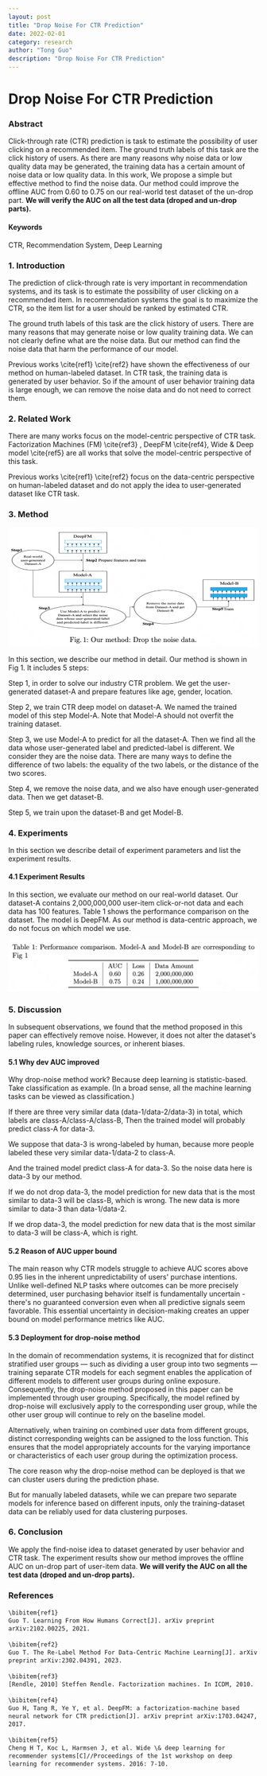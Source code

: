 ```yaml
---
layout: post
title: "Drop Noise For CTR Prediction"
date: 2022-02-01
category: research
author: "Tong Guo"
description: "Drop Noise For CTR Prediction"
---
```



# Drop Noise For CTR Prediction

### Abstract

Click-through rate (CTR) prediction is task to estimate the possibility of user clicking on a recommended item. The ground truth labels of this task are the click history of users. As there are many reasons why noise data or low quality data may be generated, the training data has a certain amount of noise data or low quality data. In this work, We propose a simple but effective method to find the noise data. Our method could improve the offline AUC from 0.60 to 0.75 on our real-world test dataset of the un-drop part. **We will verify the AUC on all the test data (droped and un-drop parts).**

#### Keywords

CTR, Recommendation System, Deep Learning


### 1. Introduction

The prediction of click-through rate is very important in recommendation systems, and its task is to estimate the possibility of user clicking on a recommended item. In recommendation systems the goal is to maximize the CTR, so the item list for a user should be ranked by estimated CTR.

The ground truth labels of this task are the click history of users. There are many reasons that may generate noise or low quality training data. We can not clearly define what are the noise data. But our method can find the noise data that harm the performance of our model.

Previous works \cite{ref1} \cite{ref2} have shown the effectiveness of our method on human-labeled dataset. In CTR task, the training data is generated by user behavior. So if the amount of user behavior training data is large enough, we can remove the noise data and do not need to correct them. 


### 2. Related Work

There are many works focus on the model-centric perspective of CTR task. Factorization Machines (FM) \cite{ref3} , DeepFM \cite{ref4}, Wide \& Deep model \cite{ref5} are all works that solve the model-centric perspective of this task.

Previous works \cite{ref1} \cite{ref2} focus on the data-centric perspective on human-labeled dataset and do not apply the idea to user-generated dataset like CTR task.
 

### 3. Method

![fig1](/assets/png/drop-noise-for-ctr/fig1.png)

In this section, we describe our method in detail. Our method is shown in Fig 1. It includes 5 steps:

Step 1, in order to solve our industry CTR problem. We get the user-generated dataset-A and prepare features like age, gender, location. 

Step 2, we train CTR deep model on dataset-A. We named the trained model of this step Model-A. Note that Model-A should not overfit the training dataset.

Step 3, we use Model-A to predict for all the dataset-A. Then we find all the data whose user-generated label and predicted-label is different. We consider they are the noise data. There are many ways to define the difference of two labels: the equality of the two labels, or the distance of the two scores.

Step 4, we remove the noise data, and we also have enough user-generated data. Then we get dataset-B.

Step 5, we train upon the dataset-B and get Model-B.


### 4. Experiments

In this section we describe detail of experiment parameters and list the experiment results.

#### 4.1 Experiment Results

In this section, we evaluate our method on our real-world dataset. Our dataset-A contains 2,000,000,000 user-item click-or-not data and each data has 100 features. Table 1 shows the performance comparison on the dataset. The model is DeepFM. As our method is data-centric approach, we do not focus on which model we use.


![table1](/assets/png/drop-noise-for-ctr/table1.png)


### 5. Discussion

In subsequent observations, we found that the method proposed in this paper can effectively remove noise. However, it does not alter the dataset's labeling rules, knowledge sources, or inherent biases.

#### 5.1 Why dev AUC improved

Why drop-noise method work? Because deep learning is statistic-based. Take classification as example. (In a broad sense, all the machine learning tasks can be viewed as classification.) 

If there are three very similar data (data-1/data-2/data-3) in total, which labels are class-A/class-A/class-B, Then the trained model will probably predict class-A for data-3. 

We suppose that data-3 is wrong-labeled by human, because more people labeled these very similar data-1/data-2 to class-A.

And the trained model predict class-A for data-3. So the noise data here is data-3 by our method. 

If we do not drop data-3, the model prediction for new data that is the most similar to data-3 will be class-B, which is wrong. The new data is more similar to data-3 than data-1/data-2.

If we drop data-3, the model prediction for new data that is the most similar to data-3 will be class-A, which is right.  

#### 5.2 Reason of AUC upper bound

The main reason why CTR models struggle to achieve AUC scores above 0.95 lies in the inherent unpredictability of users' purchase intentions. Unlike well-defined NLP tasks where outcomes can be more precisely determined, user purchasing behavior itself is fundamentally uncertain - there's no guaranteed conversion even when all predictive signals seem favorable. This essential uncertainty in decision-making creates an upper bound on model performance metrics like AUC.


#### 5.3 Deployment for drop-noise method 

In the domain of recommendation systems, it is recognized that for distinct stratified user groups — such as dividing a user group into two segments — training separate CTR models for each segment enables the application of different models to different user groups during online exposure. Consequently, the drop-noise method proposed in this paper can be implemented through user grouping. Specifically, the model refined by drop-noise will exclusively apply to the corresponding user group, while the other user group will continue to rely on the baseline model.

Alternatively, when training on combined user data from different groups, distinct corresponding weights can be assigned to the loss function. This ensures that the model appropriately accounts for the varying importance or characteristics of each user group during the optimization process.

The core reason why the drop-noise method can be deployed is that we can cluster users during the prediction phase.

But for manually labeled datasets, while we can prepare two separate models for inference based on different inputs, only the training-dataset data can be reliably used for data clustering purposes.

### 6. Conclusion

We apply the find-noise idea to dataset generated by user behavior and CTR task. The experiment results show our method improves the offline AUC on un-drop part of user-item data. **We will verify the AUC on all the test data (droped and un-drop parts).**


### References
```
\bibitem{ref1}
Guo T. Learning From How Humans Correct[J]. arXiv preprint arXiv:2102.00225, 2021.

\bibitem{ref2}
Guo T. The Re-Label Method For Data-Centric Machine Learning[J]. arXiv preprint arXiv:2302.04391, 2023.

\bibitem{ref3}
[Rendle, 2010] Steffen Rendle. Factorization machines. In ICDM, 2010.

\bibitem{ref4}
Guo H, Tang R, Ye Y, et al. DeepFM: a factorization-machine based neural network for CTR prediction[J]. arXiv preprint arXiv:1703.04247, 2017.

\bibitem{ref5}
Cheng H T, Koc L, Harmsen J, et al. Wide \& deep learning for recommender systems[C]//Proceedings of the 1st workshop on deep learning for recommender systems. 2016: 7-10.

```

